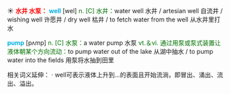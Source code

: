 ☀ <font color="red">**水井 水泵：**</font>
<font color="sky blue">**well**</font> [wel] 
<font color="rgb(227, 108, 9)">n. [C] 水井：</font>water well 水井 / artesian well 自流井 / wishing well 许愿井 / dry well 枯井 / to fetch water from the well 从水井里打水

<font color="sky blue">**pump**</font> [pʌmp] 
<font color="rgb(227, 108, 9)">n. [C] 水泵：</font>a water pump 水泵 <font color="rgb(227, 108, 9)">vt.＆vi. 通过用泵或泵式装置让液体朝某个方向流动：</font>to pump water out of the lake 从湖中抽水 / to pump water into the fields 用泵将水抽到田里

相关词义延伸：
· well可表示液体上升到…的表面且开始流淌，即冒出、涌出、流出、溢出。 
